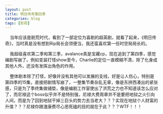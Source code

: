 ```yaml
---
layout: post
title: 明日传奇第四季
categories: blog
tags: [影视]
---
```

&nbsp;&nbsp;&nbsp;&nbsp;当年应该是剧荒时代，看到了一部定位为喜剧的超英剧，就看了起来，《明日传奇》，当时真是没有想到Rip局长会领便当，我还蛮喜欢第一任时空局局长的。  

&nbsp;&nbsp;&nbsp;&nbsp;我超级喜欢第二季和第三季，avalance真是宝藏cp，现在追到了第四季，感觉编剧写崩了。例如变装打怪show至今，Charlie的定位一直模糊不清，除了化身成其他人外，还没有发挥出角色的作用。  

&nbsp;&nbsp;&nbsp;&nbsp;整体剧本除了打怪，好像并没有其他可以发展的支线，好是让人伤心，特别是第四季的15集，直接把剧情写崩了，一整集节奏杂乱无章，像是东拼西凑出的紧张感，只是为了季终集做铺垫，像是编剧工作室使出了洪荒之力也不知道该怎么应对了，而尼禄这个boss似乎并不是特别强，尼禄大费周章并不是要把地狱之火引向人间，而是为了回到地狱干掉三巨头的势力去当老大？？？实现在地狱个人财富的升值？？？尼禄你跟渣康费尽心思死磕的目的就在于此？？？WTF！！！  